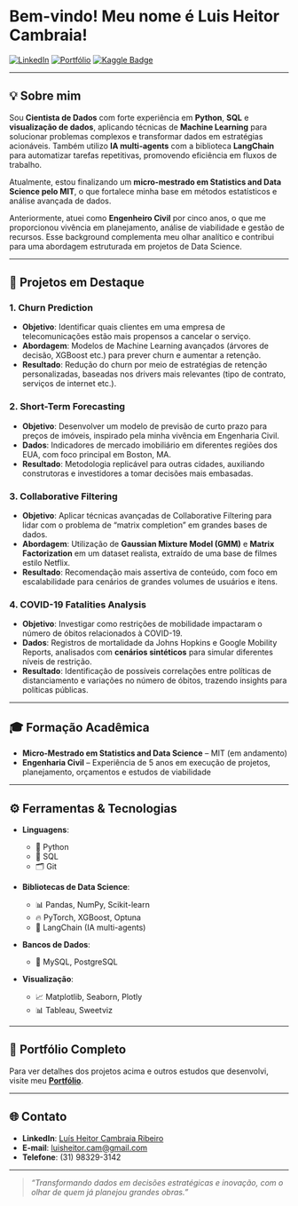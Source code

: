 # Bem-vindo! Meu nome é **Luis Heitor Cambraia**! 



[![LinkedIn](https://img.shields.io/badge/-LinkedIn-blue?style=flat&logo=Linkedin&logoColor=white)](https://www.linkedin.com)
[![Portfólio](https://img.shields.io/badge/Portfólio-Visitar-success?style=flat&logo=firefox)](https://luisheitorcam.wixsite.com/port)
[![Kaggle Badge](https://img.shields.io/badge/-Kaggle-blue?style=flat&logo=kaggle&logoColor=white)](https://www.kaggle.com/luisheitorribeiro)


---
## 💡 Sobre mim
Sou **Cientista de Dados** com forte experiência em **Python**, **SQL** e **visualização de dados**, aplicando técnicas de **Machine Learning** para solucionar problemas complexos e transformar dados em estratégias acionáveis. Também utilizo **IA multi-agents** com a biblioteca **LangChain** para automatizar tarefas repetitivas, promovendo eficiência em fluxos de trabalho.

Atualmente, estou finalizando um **micro-mestrado em Statistics and Data Science pelo MIT**, o que fortalece minha base em métodos estatísticos e análise avançada de dados.

Anteriormente, atuei como **Engenheiro Civil** por cinco anos, o que me proporcionou vivência em planejamento, análise de viabilidade e gestão de recursos. Esse background complementa meu olhar analítico e contribui para uma abordagem estruturada em projetos de Data Science.

---

## 🚀 Projetos em Destaque
### 1. Churn Prediction
- **Objetivo**: Identificar quais clientes em uma empresa de telecomunicações estão mais propensos a cancelar o serviço.  
- **Abordagem**: Modelos de Machine Learning avançados (árvores de decisão, XGBoost etc.) para prever churn e aumentar a retenção.  
- **Resultado**: Redução do churn por meio de estratégias de retenção personalizadas, baseadas nos drivers mais relevantes (tipo de contrato, serviços de internet etc.).

### 2. Short-Term Forecasting
- **Objetivo**: Desenvolver um modelo de previsão de curto prazo para preços de imóveis, inspirado pela minha vivência em Engenharia Civil.  
- **Dados**: Indicadores de mercado imobiliário em diferentes regiões dos EUA, com foco principal em Boston, MA.  
- **Resultado**: Metodologia replicável para outras cidades, auxiliando construtoras e investidores a tomar decisões mais embasadas.

### 3. Collaborative Filtering
- **Objetivo**: Aplicar técnicas avançadas de Collaborative Filtering para lidar com o problema de “matrix completion” em grandes bases de dados.  
- **Abordagem**: Utilização de **Gaussian Mixture Model (GMM)** e **Matrix Factorization** em um dataset realista, extraído de uma base de filmes estilo Netflix.  
- **Resultado**: Recomendação mais assertiva de conteúdo, com foco em escalabilidade para cenários de grandes volumes de usuários e itens.

### 4. COVID-19 Fatalities Analysis
- **Objetivo**: Investigar como restrições de mobilidade impactaram o número de óbitos relacionados à COVID-19.  
- **Dados**: Registros de mortalidade da Johns Hopkins e Google Mobility Reports, analisados com **cenários sintéticos** para simular diferentes níveis de restrição.  
- **Resultado**: Identificação de possíveis correlações entre políticas de distanciamento e variações no número de óbitos, trazendo insights para políticas públicas.

---

## 🎓 Formação Acadêmica
- **Micro-Mestrado em Statistics and Data Science** – MIT (em andamento)  
- **Engenharia Civil** – Experiência de 5 anos em execução de projetos, planejamento, orçamentos e estudos de viabilidade

---

## ⚙️ Ferramentas & Tecnologias
- **Linguagens**:  
  - 🐍 Python  
  - 🐘 SQL  
  - 🗂️ Git

- **Bibliotecas de Data Science**:  
  - 📊 Pandas, NumPy, Scikit-learn  
  - 🔥 PyTorch, XGBoost, Optuna
  - 🤖 LangChain (IA multi-agents)

- **Bancos de Dados**:  
  - 💾 MySQL, PostgreSQL

- **Visualização**:  
  - 📈 Matplotlib, Seaborn, Plotly  
  - 📊 Tableau, Sweetviz

---

## 📂 Portfólio Completo
Para ver detalhes dos projetos acima e outros estudos que desenvolvi, visite meu [**Portfólio**](https://luisheitorcam.wixsite.com/port). 

---

## 🌐 Contato
- **LinkedIn**: [Luís Heitor Cambraia Ribeiro](https://www.linkedin.com)  
- **E-mail**: luisheitor.cam@gmail.com
- **Telefone**: (31) 98329-3142

---

> *“Transformando dados em decisões estratégicas e inovação, com o olhar de quem já planejou grandes obras.”*

